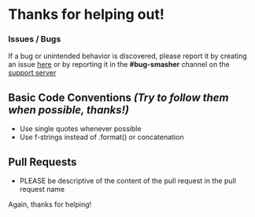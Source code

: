 # Thanks for helping out!

### Issues / Bugs
If a bug or unintended behavior is discovered, please report it by creating an issue [here](https://github.com/Iapetus-11/Villager-Bot/issues) or by reporting it in the **#bug-smasher** channel on the [support server](https://discord.gg/39DwwUV)

## Basic Code Conventions *(Try to follow them when possible, thanks!)*
* Use single quotes whenever possible
* Use f-strings instead of .format() or concatenation

## Pull Requests
* PLEASE be descriptive of the content of the pull request in the pull request name

Again, thanks for helping!

